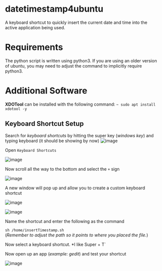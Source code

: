 # datetimestamp4ubuntu
A keyboard shortcut to quickly insert the current date and time into the active application being used.
# Requirements
The python script is written using python3.  If you are using an older version of ubuntu, you may need to adjust the command to implicitly require python3.
# Additional Software
**XDOTool** can be installed with the following command:
`~ sudo apt install xdotool -y`
## Keyboard Shortcut Setup ##
Search for *keyboard shortcuts* by hitting the super key (*windows key*) and typing keyboard (it should be showing by now)
![image](https://user-images.githubusercontent.com/26702036/140884670-c24a2801-268a-4ab9-81da-4b8689bab0ae.png)

Open `Keyboard Shortcuts`

![image](https://user-images.githubusercontent.com/26702036/140884389-036d703a-b625-4753-8686-b9f65779e5fd.png)

Now scroll all the way to the bottom and select the `+` sign

![image](https://user-images.githubusercontent.com/26702036/140885016-37317f1e-dd71-44f4-a2e5-4a2864634343.png)

A new window will pop up and allow you to create a custom keyboard shortcut

![image](https://user-images.githubusercontent.com/26702036/140885083-50cb95fa-8850-4105-807f-2b8ae23ee709.png)

![image](https://user-images.githubusercontent.com/26702036/140885253-cebb48df-0bab-45d1-ba83-20e730d1628a.png)

Name the shortcut and enter the following as the command

`sh /home/insertTimestamp.sh`   
(*Remember to adjust the path so it points to where you placed the file.*)

Now select a keyboard shortcut.  *I like Super + T`

Now open up an app (*example: gedit*) and test your shortcut

![image](https://user-images.githubusercontent.com/26702036/140885678-c8ce1526-6015-4f0c-9d80-89d36fdd58c6.png)
